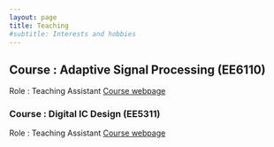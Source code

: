 ```yaml
---
layout: page
title: Teaching
#subtitle: Interests and hobbies
---
```


## Course : Adaptive Signal Processing (EE6110)
Role : Teaching Assistant
[Course webpage](https://www.ee.iitm.ac.in/~skrishna/ee6110/)


### Course : Digital IC Design (EE5311)
Role : Teaching Assistant
[Course webpage](http://www.ee.iitm.ac.in/vlsi/courses/ee5311_2020)
